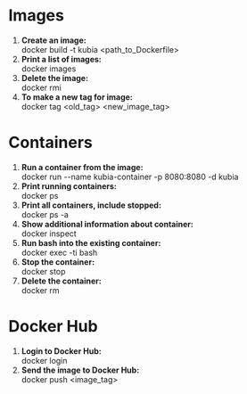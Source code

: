 # Images  
1. **Create an image:**  
docker build -t kubia <path_to_Dockerfile>
2. **Print a list of images:**  
docker images           
3. **Delete the image:**  
docker rmi <image name>
4. **To make a new tag for image:**  
docker tag <old_tag> <new_image_tag>
# Containers  
1. **Run a container from the image:**  
docker run --name kubia-container -p 8080:8080 -d kubia  
2. **Print running containers:**  
docker ps  
3. **Print all containers, include stopped:**  
docker ps -a
4. **Show additional information about container:**  
docker inspect <container name>
5. **Run bash into the existing container:**  
docker exec -ti <container name> bash
6. **Stop the container:**  
docker stop <container name>
7. **Delete the container:**  
docker rm <container name>
# Docker Hub
1. **Login to Docker Hub:**  
docker login
2. **Send the image to Docker Hub:**  
docker push <image_tag>
